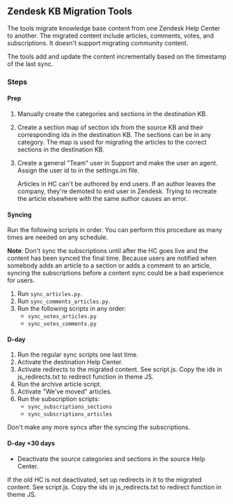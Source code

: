 ## Zendesk KB Migration Tools

The tools migrate knowledge base content from one Zendesk Help Center to another. The migrated content include articles, comments, votes, and subscriptions. It doesn't support migrating community content.

The tools add and update the content incrementally based on the timestamp of the last sync.

### Steps

#### Prep

1. Manually create the categories and sections in the destination KB.
2. Create a section map of section ids from the source KB and their corresponding ids in the destination KB. The sections can be in any category. The map is used for migrating the articles to the correct sections in the destination KB.
3. Create a general "Team" user in Support and make the user an agent. Assign the user id to in the settings.ini file.

	Articles in HC can't be authored by end users. If an author leaves the company, they're demoted to end user in Zendesk. Trying to recreate the article elsewhere with the same author causes an error.

#### Syncing

Run the following scripts in order. You can perform this procedure as many times are needed on any schedule. 

**Note**: Don't sync the subscriptions until after the HC goes live and the content has been synced the final time. Because users are notified when somebody adds an article to a section or adds a comment to an article, syncing the subscriptions before a content sync could be a bad experience for users.

1. Run `sync_articles.py`.
2. Run `sync_comments_articles.py`.
3. Run the following scripts in any order:
    - `sync_votes_articles.py`
    - `sync_votes_comments.py`

#### D-day

1. Run the regular sync scripts one last time.
2. Activate the destination Help Center.
3. Activate redirects to the migrated content. See script.js. Copy the ids in js_redirects.txt to redirect function in theme JS.
4. Run the archive article script.
5. Activate "We've moved" articles.
6. Run the subscription scripts:
    - `sync_subscriptions_sections`
    - `sync_subscriptions_articles`

Don't make any more syncs after the syncing the subscriptions.

#### D-day +30 days

- Deactivate the source categories and sections in the source Help Center.

If the old HC is not deactivated, set up redirects in it to the migrated content. See script.js. Copy the ids in js_redirects.txt to redirect function in theme JS.